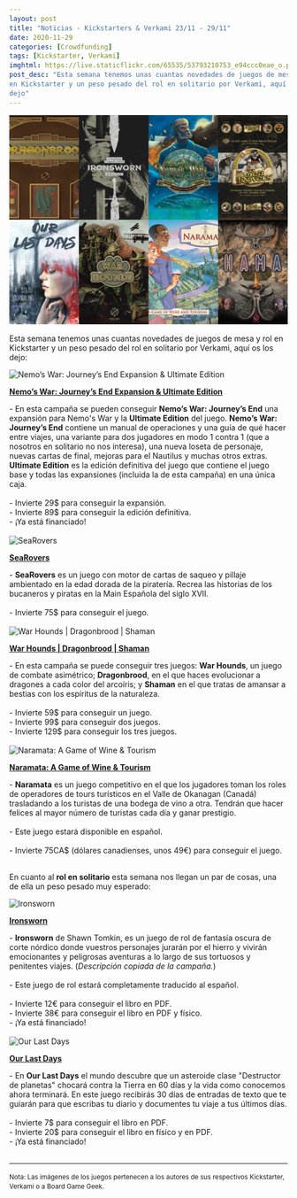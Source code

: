 ```yaml
---
layout: post
title: "Noticias - Kickstarters & Verkami 23/11 - 29/11"
date: 2020-11-29
categories: [Crowdfunding]
tags: [Kickstarter, Verkami]
imghtml: https://live.staticflickr.com/65535/53793210753_e94ccc0eae_o.png
post_desc: "Esta semana tenemos unas cuantas novedades de juegos de mesa y rol
en Kickstarter y un peso pesado del rol en solitario por Verkami, aquí os los 
dejo"
---
```


![](https://raw.githubusercontent.com/mazmorreoensolitario/public-images/master/crowdfunding/crowdfunding-20-1123-1129.jpg)

Esta semana tenemos unas cuantas novedades de juegos de mesa y rol en
Kickstarter y un peso pesado del rol en solitario por Verkami, aquí os los
dejo:

<div class="row">
    <div class="col-md-3">
        <img width="200" height="200"
            src="https://cf.geekdo-images.com/E5DrIRQo7MJS3ww70esx5Q__imagepage/img/_BwchDjPm2m_X1hLRApfabRZKI0=/fit-in/900x600/filters:no_upscale():strip_icc()/pic4892981.jpg"
            class="img-thumbnail" alt="Nemo’s War: Journey’s End Expansion & Ultimate Edition">
    </div>
    <div class="col-md-9">
        <p>
            <a target="_blank" 
                href="https://www.kickstarter.com/projects/vpg/nemos-war-journeys-end-expansion-and-ultimate-edition?ref=mazmorreoensolitario">
            <strong>Nemo’s War: Journey’s End Expansion & Ultimate Edition</strong>
            </a>
        </p>
        - En esta campaña se pueden conseguir <strong>Nemo’s War: Journey’s
        End</strong> una expansión para Nemo's War y la <strong>Ultimate
        Edition</strong> del juego. <strong>Nemo’s War: Journey’s
        End</strong> contiene un manual de operaciones y una guía de qué hacer
        entre viajes, una variante para dos jugadores en modo 1 contra 1 (que
        a nosotros en solitario no nos interesa), una nueva loseta de
        personaje, nuevas cartas de final, mejoras para el Nautilus y muchas
        otros extras. <strong>Ultimate Edition</strong> es la edición
        definitiva del juego que contiene el juego base y todas las expansiones
        (incluida la de esta campaña) en una única caja.
        <br>
        <br>
	         - Invierte 29$ para conseguir la expansión.<br>
         - Invierte 89$ para conseguir la edición definitiva.<br>
         - ¡Ya está financiado!
    </div>
</div>
<br>

<div class="row">
    <div class="col-md-3">
        <img width="200" height="200"
            src="https://cf.geekdo-images.com/q00QP1VOQ6Qh_aLhzfI6vQ__imagepage/img/vK0XU2JfV3UNlZ_dpg5iT2w4SqI=/fit-in/900x600/filters:no_upscale():strip_icc()/pic4506896.jpg"
            class="img-thumbnail" alt="SeaRovers">
    </div>
    <div class="col-md-9">
        <p>
            <a target="_blank" 
                href="https://www.kickstarter.com/projects/vanoverbay/searovers-an-epic-game-of-true-pirate-history-0?ref=mazmorreoensolitario">
            <strong>SeaRovers</strong> </a>
        </p>
        - <strong>SeaRovers</strong> es un juego con motor de cartas de saqueo
        y pillaje ambientado en la edad dorada de la piratería. Recrea las
        historias de los bucaneros y piratas en la Main Española del siglo XVII.
        <br>
        <br>
	         - Invierte 75$ para conseguir el juego.<br>
    </div>
</div>
<br>

<div class="row">
    <div class="col-md-3">
        <img width="200" height="200"
            src="https://ksr-ugc.imgix.net/assets/031/475/763/1e66dc7bcfb55235b45b3a0c57ec5700_original.png?ixlib=rb-2.1.0&w=680&fit=max&v=1605807153&auto=format&frame=1&lossless=true&s=b8acf3f16918fa28e9499e9395746637"
            class="img-thumbnail" alt="War Hounds | Dragonbrood | Shaman">
    </div>
    <div class="col-md-9">
        <p>
            <a target="_blank" 
                href="https://www.kickstarter.com/projects/astrallogicgames/war-hounds-dragonbrood-shaman?ref=mazmorreoensolitario">
            <strong>War Hounds | Dragonbrood | Shaman</strong>
            </a>
        </p>
        - En esta campaña se puede conseguir tres juegos: <strong>War
        Hounds</strong>, un juego de combate asimétrico;
        <strong>Dragonbrood</strong>, en el que haces evolucionar a dragones a
        cada color del arcoíris; y <strong>Shaman</strong> en el que tratas de
        amansar a bestias con los espíritus de la naturaleza.
        <br>
        <br>
	         - Invierte 59$ para conseguir un juego.<br>
         - Invierte 99$ para conseguir dos juegos.<br>
         - Invierte 129$ para conseguir los tres juegos.<br>
    </div>
</div>
<br>

<div class="row">
    <div class="col-md-3">
        <img width="200" height="200"
            src="https://cf.geekdo-images.com/W8vPtzZYcTU_ImK_GE6S3A__imagepage/img/Vo2syOwKA4Cx8TRswj_Hx2NQ9hA=/fit-in/900x600/filters:no_upscale():strip_icc()/pic5668115.jpg"
            class="img-thumbnail" alt="Naramata: A Game of Wine & Tourism">
    </div>
    <div class="col-md-9">
        <p>
            <a target="_blank" 
                href="https://www.kickstarter.com/projects/diasexmachina/naramata-a-game-of-wine-and-tourism?ref=mazmorreoensolitario">
            <strong>Naramata: A Game of Wine & Tourism</strong>
            </a>
        </p>
        - <strong>Naramata</strong> es un juego competitivo en el que los
        jugadores toman los roles de operadores de tours turísticos en el Valle
        de Okanagan (Canadá) trasladando a los turistas de una bodega de vino a
        otra. Tendrán que hacer felices al mayor número de turistas cada día y
        ganar prestigio.
        <br>
        <br>
	        - Este juego estará disponible en español.
            <br>
            <br>
         - Invierte 75CA$ (dólares canadienses, unos 49€) para conseguir el juego.<br>
    </div>
</div>
<br>

En cuanto al **rol en solitario** esta semana nos llegan un par de cosas, una
de ella un peso pesado muy esperado:

<div class="row">
    <div class="col-md-3">
        <img width="200" height="200"
            src="https://dg9aaz8jl1ktt.cloudfront.net/uploaded_files/000/295/542/verkami_ec76886de9e8505178d8e8e2d4cc7371.jpg?1605369276"
            class="img-thumbnail" alt="Ironsworn">
    </div>
    <div class="col-md-9">
        <p>
            <a target="_blank" 
                href="https://www.verkami.com/projects/28556-ironsworn?ref=mazmorreoensolitario">
            <strong>Ironsworn</strong>
            </a>
        </p>
        - <strong>Ironsworn</strong> de Shawn Tomkin, es un juego de rol de
        fantasía oscura de corte nórdico donde vuestros personajes jurarán por
        el hierro y vivirán emocionantes y peligrosas aventuras a lo largo de
        sus tortuosos y penitentes viajes. (<i>Descripción copiada de la campaña.</i>)
        <br>
        <br>
	        - Este juego de rol estará completamente traducido al español.
            <br>
            <br>
         - Invierte 12€ para conseguir el libro en PDF.<br>
         - Invierte 38€ para conseguir el libro en PDF y físico.<br>
         - ¡Ya está financiado!
    </div>
</div>
<br>

<div class="row">
    <div class="col-md-3">
        <img width="200" height="200"
            src="https://ksr-ugc.imgix.net/assets/031/528/879/3bbdce9971bfa51c3856adab0affd536_original.jpg?ixlib=rb-2.1.0&w=680&fit=max&v=1606232093&auto=format&frame=1&q=92&s=750fe0d5ddecfb417ab233a48a432d5f"
            class="img-thumbnail" alt="Our Last Days">
    </div>
    <div class="col-md-9">
        <p>
            <a target="_blank" 
                href="https://www.kickstarter.com/projects/thelostskull/our-last-days-a-solo-journaling-rpg?ref=mazmorreoensolitario">
            <strong>Our Last Days</strong>
            </a>
        </p>
        - En <strong>Our Last Days</strong> el mundo descubre que un asteroide
        clase "Destructor de planetas" chocará contra la Tierra en 60 días y la
        vida como conocemos ahora terminará. En este juego recibirás 30 días de
        entradas de texto que te guiarán para que escribas tu diario y
        documentes tu viaje a tus últimos días.
        <br>
        <br>
	         - Invierte 7$ para conseguir el libro en PDF.<br>
         - Invierte 20$ para conseguir el libro en físico y en PDF.<br>
         - ¡Ya está financiado!
    </div>
</div>
<br>

<hr>

<small>Nota: Las imágenes de los juegos pertenecen a los autores de sus
respectivos Kickstarter, Verkami o a Board Game Geek.</small>

